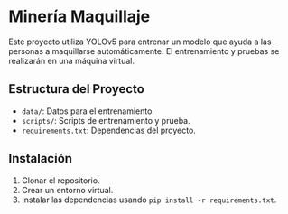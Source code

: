 # Minería Maquillaje

Este proyecto utiliza YOLOv5 para entrenar un modelo que ayuda a las personas a maquillarse automáticamente. 
El entrenamiento y pruebas se realizarán en una máquina virtual.

## Estructura del Proyecto
- `data/`: Datos para el entrenamiento.
- `scripts/`: Scripts de entrenamiento y prueba.
- `requirements.txt`: Dependencias del proyecto.

## Instalación
1. Clonar el repositorio.
2. Crear un entorno virtual.
3. Instalar las dependencias usando `pip install -r requirements.txt`.
